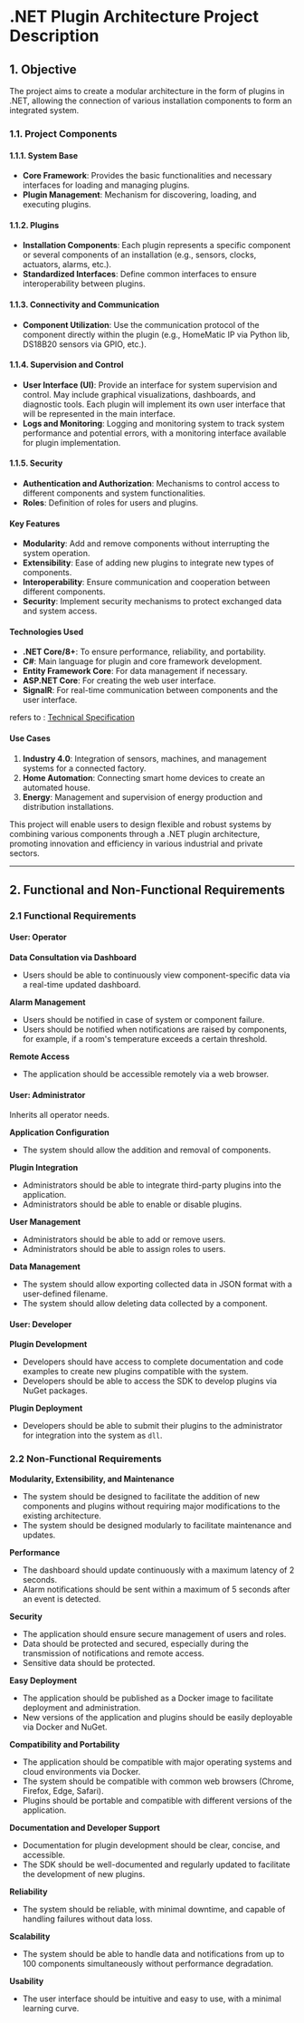# .NET Plugin Architecture Project Description

## 1. Objective
The project aims to create a modular architecture in the form of plugins in .NET, allowing the connection of various installation components to form an integrated system.

### 1.1. Project Components

#### 1.1.1. System Base
- **Core Framework**: Provides the basic functionalities and necessary interfaces for loading and managing plugins.
- **Plugin Management**: Mechanism for discovering, loading, and executing plugins.

#### 1.1.2. Plugins
- **Installation Components**: Each plugin represents a specific component or several components of an installation (e.g., sensors, clocks, actuators, alarms, etc.).
- **Standardized Interfaces**: Define common interfaces to ensure interoperability between plugins.

#### 1.1.3. Connectivity and Communication
- **Component Utilization**: Use the communication protocol of the component directly within the plugin (e.g., HomeMatic IP via Python lib, DS18B20 sensors via GPIO, etc.).

#### 1.1.4. Supervision and Control
- **User Interface (UI)**: Provide an interface for system supervision and control. May include graphical visualizations, dashboards, and diagnostic tools. Each plugin will implement its own user interface that will be represented in the main interface.
- **Logs and Monitoring**: Logging and monitoring system to track system performance and potential errors, with a monitoring interface available for plugin implementation.

#### 1.1.5. Security
- **Authentication and Authorization**: Mechanisms to control access to different components and system functionalities.
- **Roles**: Definition of roles for users and plugins.

#### Key Features

- **Modularity**: Add and remove components without interrupting the system operation.
- **Extensibility**: Ease of adding new plugins to integrate new types of components.
- **Interoperability**: Ensure communication and cooperation between different components.
- **Security**: Implement security mechanisms to protect exchanged data and system access.

#### Technologies Used

- **.NET Core/8+**: To ensure performance, reliability, and portability.
- **C#**: Main language for plugin and core framework development.
- **Entity Framework Core**: For data management if necessary.
- **ASP.NET Core**: For creating the web user interface.
- **SignalR**: For real-time communication between components and the user interface.

refers to : [Technical Specification](technicalSpecification.md)

#### Use Cases

1. **Industry 4.0**: Integration of sensors, machines, and management systems for a connected factory.
2. **Home Automation**: Connecting smart home devices to create an automated house.
3. **Energy**: Management and supervision of energy production and distribution installations.

This project will enable users to design flexible and robust systems by combining various components through a .NET plugin architecture, promoting innovation and efficiency in various industrial and private sectors.

---

## 2. Functional and Non-Functional Requirements

### 2.1 Functional Requirements

#### User: Operator

**Data Consultation via Dashboard**
- Users should be able to continuously view component-specific data via a real-time updated dashboard.

**Alarm Management**
- Users should be notified in case of system or component failure.
- Users should be notified when notifications are raised by components, for example, if a room's temperature exceeds a certain threshold.

**Remote Access**
- The application should be accessible remotely via a web browser.

#### User: Administrator
Inherits all operator needs.

**Application Configuration**
- The system should allow the addition and removal of components.

**Plugin Integration**
- Administrators should be able to integrate third-party plugins into the application.
- Administrators should be able to enable or disable plugins.

**User Management**
- Administrators should be able to add or remove users.
- Administrators should be able to assign roles to users.

**Data Management**
- The system should allow exporting collected data in JSON format with a user-defined filename.
- The system should allow deleting data collected by a component.

#### User: Developer

**Plugin Development**
- Developers should have access to complete documentation and code examples to create new plugins compatible with the system.
- Developers should be able to access the SDK to develop plugins via NuGet packages.

**Plugin Deployment**
- Developers should be able to submit their plugins to the administrator for integration into the system as `dll`.

### 2.2 Non-Functional Requirements

**Modularity, Extensibility, and Maintenance**
- The system should be designed to facilitate the addition of new components and plugins without requiring major modifications to the existing architecture.
- The system should be designed modularly to facilitate maintenance and updates.

**Performance**
- The dashboard should update continuously with a maximum latency of 2 seconds.
- Alarm notifications should be sent within a maximum of 5 seconds after an event is detected.

**Security**
- The application should ensure secure management of users and roles.
- Data should be protected and secured, especially during the transmission of notifications and remote access.
- Sensitive data should be protected.

**Easy Deployment**
- The application should be published as a Docker image to facilitate deployment and administration.
- New versions of the application and plugins should be easily deployable via Docker and NuGet.

**Compatibility and Portability**
- The application should be compatible with major operating systems and cloud environments via Docker.
- The system should be compatible with common web browsers (Chrome, Firefox, Edge, Safari).
- Plugins should be portable and compatible with different versions of the application.

**Documentation and Developer Support**
- Documentation for plugin development should be clear, concise, and accessible.
- The SDK should be well-documented and regularly updated to facilitate the development of new plugins.

**Reliability**
- The system should be reliable, with minimal downtime, and capable of handling failures without data loss.

**Scalability**
- The system should be able to handle data and notifications from up to 100 components simultaneously without performance degradation.

**Usability**
- The user interface should be intuitive and easy to use, with a minimal learning curve.

